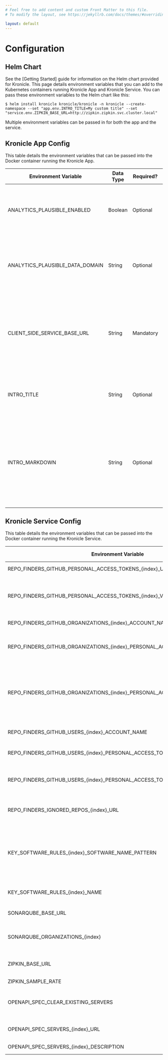```yaml
---
# Feel free to add content and custom Front Matter to this file.
# To modify the layout, see https://jekyllrb.com/docs/themes/#overriding-theme-defaults

layout: default
---
```


# Configuration

## Helm Chart

See the [Getting Started] guide for information on the Helm chart provided for Kronicle.  This page details environment
variables that you can add to the Kubernetes containers running Kronicle App and Kronicle Service.  You can pass these
environment variables to the Helm chart like this: 

```shell
$ helm install kronicle kronicle/kronicle -n kronicle --create-namespace --set "app.env.INTRO_TITLE=My custom title" --set "service.env.ZIPKIN_BASE_URL=http://zipkin.zipkin.svc.cluster.local"
```

Multiple environment variables can be passed in for both the app and the service.  


## Kronicle App Config

This table details the environment variables that can be passed into the Docker container running the Kronicle App.  

| Environment Variable | Data Type | Required? | Default Value | Example Value | Description |
|---|---|---|---|---|---|
| ANALYTICS_PLAUSIBLE_ENABLED | Boolean | Optional | false | true | Enables an integration with https://plausible.io.  Plausible is a privacy centric, cookieless, low cost web analytics SaaS offering. |
| ANALYTICS_PLAUSIBLE_DATA_DOMAIN | String | Optional | N/A | demo.kronicle.tech | When the Plausible integration is enabled, this configures the domain name that web traffic will be associated with in Plausible. |
| CLIENT_SIDE_SERVICE_BASE_URL | String | Mandatory | N/A | https://demo.kronicle.tech | Sets the domain name that web browsers can use to access the Kronicle Service.  Both Kronicle App and Kronicle Service need to be accessible from the web browsers of people using Kronicle |
| INTRO_TITLE | String | Optional | Kronicle | organization A's Tech Stack | Kronicle App's home page includes intro section.  This controls the title to show for that section |
| INTRO_MARKDOWN | String | Optional | N/A | Welcome to organization A's instance of Kronicle | This controls the main text to show in the intro section on Kronicle App's home page.  It supports full GitHub Flavored Markdown syntax, meaning formatting, hyperlinks, bullet point lists, tables etc. are all supported |


## Kronicle Service Config

This table details the environment variables that can be passed into the Docker container running the Kronicle Service.

| Environment Variable | Data Type | Required? | Default Value | Example Value | Description |
|---|---|---|---|---|---|
| REPO_FINDERS_GITHUB_PERSONAL_ACCESS_TOKENS_{index}_USERNAME | String | Optional | N/A | some-github-user | This is used to configure Kronicle to automatically scan all the Git repos that the specified user account has been granted access to.  |   
| REPO_FINDERS_GITHUB_PERSONAL_ACCESS_TOKENS_{index}_VALUE | String | Optional | N/A | ghp_1234567890 | This setting must be used when the REPO_FINDERS_GITHUB_PERSONAL_ACCESS_TOKENS_{index}_USERNAME setting is used.  Care should be taken with what permissions are granted on GitHub for the personal access token.  If the personal access token is granted access to any private repos, regardless of what organization or user owns those private repos, then Kronicle Service will have access to those private repos too.  |   
| REPO_FINDERS_GITHUB_ORGANIZATIONS_{index}_ACCOUNT_NAME | String | Optional | N/A | kronicle-tech | This is used to configure Kronicle to automatically scan all the Git repos owned by a particular organization on GitHub, looking for `kronicle.yaml` files.  |   
| REPO_FINDERS_GITHUB_ORGANIZATIONS_{index}_PERSONAL_ACCESS_TOKEN_USERNAME | String | Optional | N/A | some-github-user | This is used with the REPO_FINDERS_GITHUB_ORGANIZATIONS_{index}_ACCOUNT_NAME setting but it optional.  Without it, Kronicle Service will call the GitHub API anonymously.  The setting contains the username of a GitHub user.  Specifying this setting can be helpful as it enables Kronicle Service to authenticate with the GitHub API, which reduces the rate limiting that the API performs.  |   
| REPO_FINDERS_GITHUB_ORGANIZATIONS_{index}_PERSONAL_ACCESS_TOKEN_VALUE | String | Optional | N/A | ghp_1234567890 | This setting must be used when the REPO_FINDERS_GITHUB_ORGANIZATIONS_{index}_PERSONAL_ACCESS_TOKEN_USERNAME setting is used.  In contains the GitHub personal access token (PAT) for the GitHub used specified in the REPO_FINDERS_GITHUB_ORGANIZATIONS_{index}_PERSONAL_ACCESS_TOKEN_USERNAME setting.  Care should be taken with what permissions are granted on GitHub for the personal access token.  If the personal access token is granted access to any of the GitHub organization's private repos, then Kronicle Service will have access to those private repos too.  |   
| REPO_FINDERS_GITHUB_USERS_{index}_ACCOUNT_NAME | String | Optional | N/A | some-github-user | Similar to the REPO_FINDERS_GITHUB_ORGANIZATIONS_{index}_ACCOUNT_NAME setting but configures Kronicle Service to retrieve repos for a GutHub user rather han a GitHub organization |   
| REPO_FINDERS_GITHUB_USERS_{index}_PERSONAL_ACCESS_TOKEN_USERNAME | String | Optional | N/A | some-github-user | Similar to the REPO_FINDERS_GITHUB_ORGANIZATIONS_{index}_PERSONAL_ACCESS_TOKEN_USERNAME setting.  |   
| REPO_FINDERS_GITHUB_USERS_{index}_PERSONAL_ACCESS_TOKEN_VALUE | String | Optional | N/A | ghp_1234567890 | Similar to the REPO_FINDERS_GITHUB_ORGANIZATIONS_{index}_PERSONAL_ACCESS_TOKEN_VALUE setting.  Care should be taken with what permissions are granted on GitHub for the personal access token.  If the personal access token is granted access to any of the GitHub user's private repos, then Kronicle Service will have access to those private repos too.  |   
| REPO_FINDERS_IGNORED_REPOS_{index}_URL | String | Optional | N/A | https://github.com/kronicle-tech/kronicle-metadata-repo-template.git | Configures Git repos that Kronicle Service should ignore when searching any supported Git host (e.g. GitHub or Bitbucket Server) for Git repos that contain a `kronicle.yaml` file.  Multiple entries can be configured.  `{index}` should start from zero and be incremented by 1 for each Git repo URL.  |   
| KEY_SOFTWARE_RULES_{index}_SOFTWARE_NAME_PATTERN | String | Optional | N/A | ^io.micronaut:micronaut-bom$ | This is used to tell Kronicle about "key software" in your tech stack.  This could be used to configure software like Gradle, Spring Boot, Micronaut, React, Vue.js etc. as being important software in your tech stack.  You can configure multiple rules.  The `{index}` in the environment name should start from 0 and be incremented for each rule.  Contains a regular expression to use to match a particular piece of software being used by a component.  For Java based components, this would a regular expression to make the "groupId:artifactId" of a JAR.  For a node.js based component, this would be a regular expression to match an npm package name.  See https://github.com/kronicle-tech/kronicle-argocd-config/blob/main/kronicle/values.yaml for some example configuration.  |   
| KEY_SOFTWARE_RULES_{index}_NAME | String | Optional | N/A | Micronaut | This is paired with the SOFTWARE_NAME_PATTERN environment variable.  It configures what name Kronicle should show in Kronicle App when a piece of software matches the associated SOFTWARE_NAME_PATTERN.  |
| SONARQUBE_BASE_URL | String | Optional | N/A | https://sonarcloud.io | This is optional.  Specifies the base URL of a SonarQube instance to retrieve code coverage metrics from.  It supports both self-hosted instances of SonarQube and also https://sonarcloud.io |   
| SONARQUBE_ORGANIZATIONS_{index} | String | Optional | N/A | kronicle-tech | This is optional.  Specifies 1 or more SonarQube organizations to retrieve code coverage metrics from.  It specifies the base URL of a SonarQube instance to retrieve code coverage figures from.  Multiple entries can be configured.  `{index}` should start from zero and be incremented by 1 for each SonarQube organization.  |   
| ZIPKIN_BASE_URL | String | Optional | N/A | http://zipkin.zipkin.svc.cluster.local | This is optional.  Specifies the base URL of a [Zipkin](http://zipkin.io) instance.  This instance is used both to record traces for requests to the Kronicle Service and also to query Zipkin to automatically find dependencies between components in your stach and to calculate response times for your components' endpoints.  |   
| ZIPKIN_SAMPLE_RATE | Float | Optional | N/A | 0.01 (i.e 1%) | The sample rate that Kroncile Service should use when sending traces to Zipkin.  |   
| OPENAPI_SPEC_CLEAR_EXISTING_SERVERS | Boolean | Optional | false | true | Kronicle Service exposes an HTTP service endpoint under `/actuator/openapi`, powered by [Springdoc](https://springdoc.org), that serves the OpenAPI spec for the Kronicle Service.  This setting enables or disables including a `server` entry in that OpenAPI spec for the URL used to access the Kronicle Service.  This setting can be useful when Kronicle Service is behind a Kubernetes ingress and you want to show a custom server URL in the OpenAPI spec. |
| OPENAPI_SPEC_SERVERS_{index}_URL | String | Optional | N/A | https://demo-service.kronicle.tech | This setting can be used to show a custom `server` entry in the OpenAPI spec served by Kronicle Service on its `/actuator/openapi` service endpoint.  Multiple entries can be configured.  `{index}` should start from zero and be incremented by 1 for each server.  |
| OPENAPI_SPEC_SERVERS_{index}_DESCRIPTION | String | Optional | N/A | The demo instance of Kronicle Service | This setting is paired with the OPENAPI_SPEC_SERVERS_{index}_URL setting.  It controls the description to show for a custom server entry in Kronicle Service's OpenAPI spec.  |


